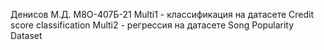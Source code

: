 Денисов М.Д. М8О-407Б-21
Multi1 - классификация на датасете Credit score classification
Multi2 - регрессия на датасете Song Popularity Dataset
